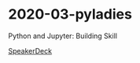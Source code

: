 # 2020-03-pyladies
Python and Jupyter: Building Skill

[SpeakerDeck](https://speakerdeck.com/willingc)
